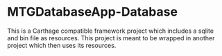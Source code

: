 # MTGDatabaseApp-Database
This is a Carthage compatible framework project which includes a sqlite and bin file as resources. This project is meant to be wrapped in another project which then uses its resources.

